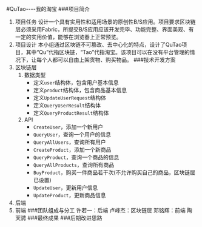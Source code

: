 #QuTao----我的淘宝
###项目简介
1. 项目任务
设计一个具有实用性和适用场景的原创性B/S应用。项目要求区块链层必须采用Fabric，所提交B/S应用应该开发完毕、功能完整、界面美观、有一定的实用价值，能够在浏览器上正常预览。
2. 项目设计
本小组通过区块链不可篡改、去中心化的特点，设计了QuTao项目，其中“Qu”代指区块链，“Tao”代指淘宝。该项目可以在没有平台管理的情况下，让每个人都可以自由上架货物、购买物品。
###技术开发方案
1. 区块链层
    1. 数据类型
       - 定义`user`结构体，包含用户基本信息
       - 定义`product`结构体，包含商品基本信息
       - 定义`UpdateUserRequest`结构体
       - 定义`QueryUserResult`结构体
       - 定义`QueryProductResult`结构体
    2. API
       - `CreateUser`，添加一个新用户
       - `QueryUser`，查询一个用户的信息
       - `QueryAllUsers`，查询所有用户
       - `CreateProduct`，添加一个新商品
       - `QueryProduct`，查询一个商品的信息
       - `QueryAllProducts`，查询所有商品
       - `BuyProduct`，购买一件商品若干次(不允许购买自己的商品，区块链层已设置)
       - `UpdateUser`，更新用户信息
       - `UpdateProduct`，更新商品信息
2. 后端
3. 前端
###团队组成与分工
许若一：后端
卢峰杰：区块链层
邓铭辉：前端
陶天骋
###最终成果
###后期改进思路